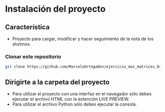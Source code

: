 # Instalación del proyecto
## Característica
* Proyecto para cargar, modificar y hacer seguimiento de la nota de los alumnos.
 ### Clonar este repositorio
```sh
git clone https://github.com/MarceloOrtegaDev/ejercicio_mas_matrices_OrtegaMarcelo.git
```

## Dirigirte a la carpeta del proyecto
* Para utilizar el proyecto con una interfaz en el navegador sólo debes ejecutar el archivo HTML con la extención LIVE PREVIEW.
* Para utilizar el archivo Python sólo debes ejecutar la consola. 